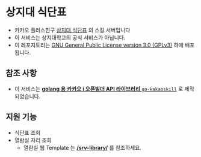# 상지대 식단표

- 카카오 플러스친구 [상지대 식단표](http://pf.kakao.com/_xbkxdyT) 의 스킬 서버입니다
- 이 서비스는 상지대학교의 공식 서비스가 아닙니다.
- 이 레포지토리는 [GNU General Public License version 3.0 (GPLv3)](LICENSE.txt) 하에 배포됩니다.

## 참조 사항

- 이 서비스는 [**golang 용 카카오 i 오픈빌더 API 라이브러리** `go-kakaoskill`](https://github.com/RyuaNerin/go-kakaoskill) 로 제작되었습니다.

## 지원 기능

- 식단표 조회
- 열람실 자리 조회
    - 열람실 웹 Template 는 **[/srv-library/](srv-library)** 를 참조하세요.
